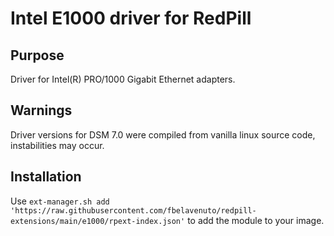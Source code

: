 # Intel E1000 driver for RedPill

## Purpose

Driver for Intel(R) PRO/1000 Gigabit Ethernet adapters.

## Warnings

Driver versions for DSM 7.0 were compiled from vanilla linux source code, instabilities may occur.

## Installation

Use `ext-manager.sh add 'https://raw.githubusercontent.com/fbelavenuto/redpill-extensions/main/e1000/rpext-index.json'` 
to add the module to your image.
